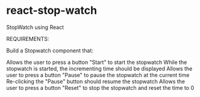 # react-stop-watch
StopWatch using React

REQUIREMENTS:

Build a Stopwatch component that: 

Allows the user to press a button "Start" to start the stopwatch
While the stopwatch is started, the incrementing time should be displayed
Allows the user to press a button "Pause" to pause the stopwatch at the current time
Re-clicking the "Pause" button should resume the stopwatch
Allows the user to press a button "Reset" to stop the stopwatch and reset the time to 0
